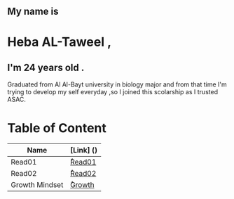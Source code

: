 ## My name is  
# Heba  AL-Taweel , 
## I'm 24 years old . 
Graduated from Al Al-Bayt university in biology major and from that time I'm trying to develop my self everyday ,so I joined this scolarship as I trusted ASAC. 

# Table of Content

Name |[Link] ()
------------ | -------------
Read01 |[ٌRead01](https://github.com/hebahome/Reading-Notes/blob/main/Read01.md)
Read02 | [ٌRead02](https://github.com/hebahome/Reading-Notes/blob/main/Read02.md)
Growth Mindset  |[ٌGrowth](Grothw.md)

